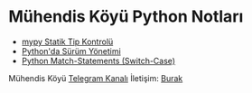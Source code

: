 # Mühendis Köyü Python Notları

- [mypy Statik Tip Kontrolü](mypy.md)
- [Python'da Sürüm Yönetimi](pyenv.md)
- [Python Match-Statements (Switch-Case)](match-statements.md)

Mühendis Köyü [Telegram Kanalı](https://t.me/koyumuhendis)
İletişim: [Burak](https://t.me/musaitbiyerde)